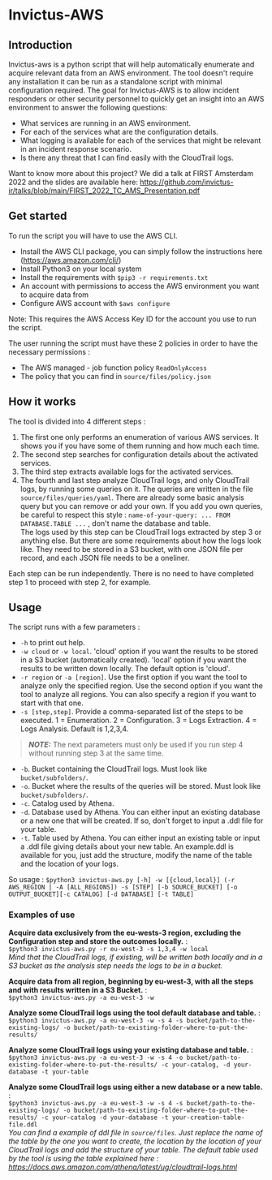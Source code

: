 # Invictus-AWS

## Introduction
Invictus-aws is a python script that will help automatically enumerate and acquire relevant data from an AWS environment.
The tool doesn't require any installation it can be run as a standalone script with minimal configuration required.
The goal for Invictus-AWS is to allow incident responders or other security personnel to quickly get an insight into an AWS environment to answer the following questions:
- What services are running in an AWS environment.
- For each of the services what are the configuration details.
- What logging is available for each of the services that might be relevant in an incident response scenario. 
- Is there any threat that I can find easily with the CloudTrail logs.

Want to know more about this project?
We did a talk at FIRST Amsterdam 2022 and the slides are available here:
https://github.com/invictus-ir/talks/blob/main/FIRST_2022_TC_AMS_Presentation.pdf


## Get started

To run the script you will have to use the AWS CLI. 

- Install the AWS CLI package, you can simply follow the instructions here (https://aws.amazon.com/cli/) 
- Install Python3 on your local system
- Install the requirements with `$pip3 -r requirements.txt`
- An account with permissions to access the AWS environment you want to acquire data from
- Configure AWS account with `$aws configure`

Note: This requires the AWS Access Key ID for the account you use to run the script.

The user running the script must have these 2 policies in order to have the necessary permissions :
* The AWS managed - job function policy `ReadOnlyAccess`
* The policy that you can find in `source/files/policy.json`

## How it works

The tool is divided into 4 different steps :
1. The first one only performs an enumeration of various AWS services. It shows you if you have some of them running and how much each time.
2. The second step searches for configuration details about the activated services.
3. The third step extracts available logs for the activated services.
4. The fourth and last step analyze CloudTrail logs, and only CloudTrail logs, by running some queries on it. The queries are written in the file `source/files/queries/yaml`. There are already some basic analysis query but you can remove or add your own. If you add you own queries, be careful to respect this style : `name-of-your-query: ... FROM DATABASE.TABLE ...` , don't name the database and table.  
The logs used by this step can be CloudTrail logs extracted by step 3 or anything else. But there are some requirements about how the logs look like. They need to be stored in a S3 bucket, with one JSON file per record, and each JSON file needs to be a oneliner.

Each step can be run independently. There is no need to have completed step 1 to proceed with step 2, for example.

## Usage

The script runs with a few parameters :  
* `-h` to print out help.
* `-w cloud` or `-w local`. 'cloud' option if you want the results to be stored in a S3 bucket (automatically created). 'local' option if you want the results to be written down locally. The default option is 'cloud'.
* `-r region` or `-a [region]`. Use the first option if you want the tool to analyze only the specified region. Use the second option if you want the tool to analyze all regions. You can also specify a region if you want to start with that one.
* `-s [step,step]`. Provide a comma-separated list of the steps to be executed. 1 = Enumeration. 2 = Configuration. 3 = Logs Extraction. 4 = Logs Analysis. Default is 1,2,3,4.
> **_NOTE:_**  The next parameters must only be used if you run step 4 without running step 3 at the same time. 

* `-b`. Bucket containing the CloudTrail logs. Must look like `bucket/subfolders/`.
* `-o`. Bucket where the results of the queries will be stored. Must look like `bucket/subfolders/`.
* `-c`. Catalog used by Athena.
* `-d`. Database used by Athena. You can either input an existing database or a new one that will be created. If so, don't forget to input a .ddl file for your table. 
* `-t`. Table used by Athena. You can either input an existing table or input a .ddl file giving details about your new table. An example.ddl is available for you, just add the structure, modify the name of the table and the location of your logs.

So  usage : `$python3 invictus-aws.py [-h] -w [{cloud,local}] (-r AWS_REGION | -A [ALL_REGIONS]) -s [STEP] [-b SOURCE_BUCKET] [-o OUTPUT_BUCKET][-c CATALOG] [-d DATABASE] [-t TABLE]`

### Examples of use

**Acquire data exclusively from the eu-wests-3 region, excluding the Configuration step and store the outcomes locally.** :    
`$python3 invictus-aws.py -r eu-west-3 -s 1,3,4 -w local`  
*Mind that the CloudTrail logs, if existing, will be written both locally and in a S3 bucket as the analysis step needs the logs to be in a bucket.*

**Acquire data from all region, beginning by eu-west-3, with all the steps and with results written in a S3 Bucket.** :   
`$python3 invictus-aws.py -a eu-west-3 -w`

**Analyze some CloudTrail logs using the tool default database and table.** :  
`$python3 invictus-aws.py -a eu-west-3 -w -s 4 -s bucket/path-to-the-existing-logs/ -o bucket/path-to-existing-folder-where-to-put-the-results/`

**Analyze some CloudTrail logs using your existing database and table.** :  
`$python3 invictus-aws.py -a eu-west-3 -w -s 4 -o bucket/path-to-existing-folder-where-to-put-the-results/ -c your-catalog, -d your-database -t your-table`

**Analyze some CloudTrail logs using either a new database or a new table.** :  
`$python3 invictus-aws.py -a eu-west-3 -w -s 4 -s bucket/path-to-the-existing-logs/ -o bucket/path-to-existing-folder-where-to-put-the-results/ -c your-catalog -d your-database -t your-creation-table-file.ddl`  
*You can find a example of ddl file in `source/files`. Just replace the name of the table by the one you want to create, the location by the location of your CloudTrail logs and add the structure of your table. The default table used by the tool is using the table explained here : https://docs.aws.amazon.com/athena/latest/ug/cloudtrail-logs.html*
